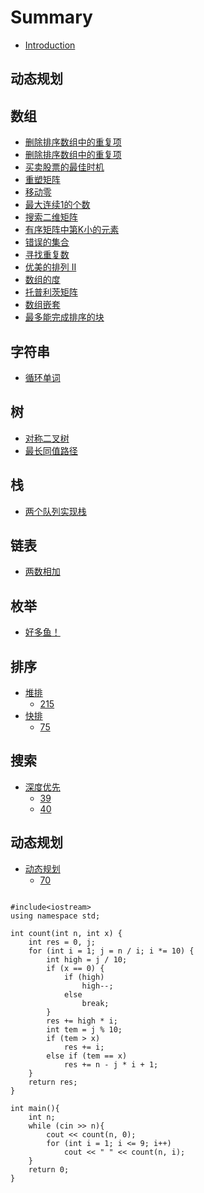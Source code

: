 # Summary

* [Introduction](README.md)

## 动态规划

## 数组

* [删除排序数组中的重复项](/array/cn-26.md)
* [删除排序数组中的重复项](/array/cn-27.md)
* [买卖股票的最佳时机](/array/cn-121.md)
* [重塑矩阵](array/566.md)
* [移动零](array/283.md)
* [最大连续1的个数](array/485.md)
* [搜索二维矩阵](array/240.md)
* [有序矩阵中第K小的元素](array/378.md)
* [错误的集合](array/645.md)
* [寻找重复数](array/287.md)
* [优美的排列 II](array/667.md)
* [数组的度](array/697.md)
* [托普利茨矩阵](array/766.md)
* [数组嵌套](array/565.md)
* [最多能完成排序的块](array/769.md)

## 字符串

* [循环单词](/string/loop_word.md)

## 树

* [对称二叉树](/tree/cn-101.md)
* [最长同值路径](/tree/cn-687.md)

## 栈

* [两个队列实现栈](/stack/cn-225.md)

## 链表

* [两数相加](/link_list/cn-2.md)

## 枚举

* [好多鱼！](/enumeration/many_fish.md)

## 排序

* [堆排](/sort/heap.md)
    * [215](/sort/heap/215.md)
* [快排]()
    * [75](/sort/quick/75.md)

## 搜索

* [深度优先]()
    * [39](/research/dfs/39.md)
    * [40](research/dfs/40.md)

## 动态规划

* [动态规划]()
    * [70](/dynamic/70.md)

```

#include<iostream>
using namespace std;
 
int count(int n, int x) {
    int res = 0, j;
    for (int i = 1; j = n / i; i *= 10) {
        int high = j / 10;
        if (x == 0) {
            if (high)
                high--;
            else
                break;
        }
        res += high * i;
        int tem = j % 10;
        if (tem > x)
            res += i;
        else if (tem == x)
            res += n - j * i + 1;
    }
    return res;
}
 
int main(){
    int n;
    while (cin >> n){
        cout << count(n, 0);
        for (int i = 1; i <= 9; i++)
            cout << " " << count(n, i);
    }
    return 0;
}
```

